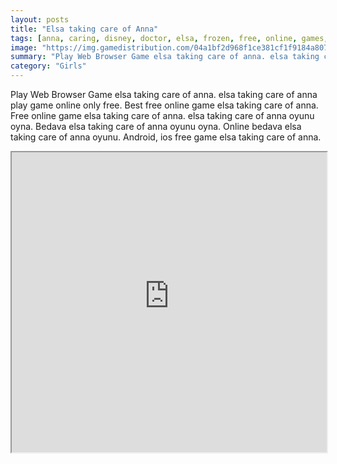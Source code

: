 ```yaml
---
layout: posts
title: "Elsa taking care of Anna"
tags: [anna, caring, disney, doctor, elsa, frozen, free, online, games, oyna, game, free, games, play, play, games]
image: "https://img.gamedistribution.com/04a1bf2d968f1ce381cf1f9184a807a9.jpg"
summary: "Play Web Browser Game elsa taking care of anna. elsa taking care of anna play game online only free. Best free online game elsa taking care of anna. Free online game elsa taking care of anna. elsa taking care of anna oyunu oyna. Bedava elsa taking care of anna oyunu oyna. Online bedava elsa taking care of anna oyunu. Android, ios free game elsa taking care of anna."
category: "Girls"
---
```


Play Web Browser Game elsa taking care of anna. elsa taking care of anna play game online only free. Best free online game elsa taking care of anna. Free online game elsa taking care of anna. elsa taking care of anna oyunu oyna. Bedava elsa taking care of anna oyunu oyna. Online bedava elsa taking care of anna oyunu. Android, ios free game elsa taking care of anna.

<iframe width="100%" height="480px;" src="https://flash.gamedistribution.com?game=04a1bf2d968f1ce381cf1f9184a807a9"></iframe>